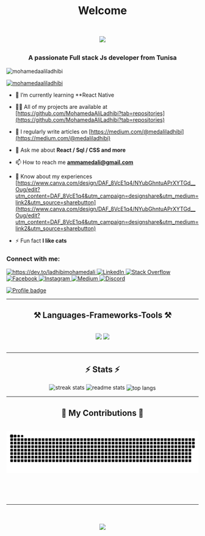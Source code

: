 <h1 align="center">Welcome</h1>
<h1 align="center">
    <img src="https://readme-typing-svg.herokuapp.com/?font=Righteous&size=35&center=true&vCenter=true&width=500&height=70&duration=4000&lines=Hi+There!+👋;+I'm+Mohamed+Ali+Ladhibi!;" />
</h1>
<h3 align="center">A passionate Full stack Js developer from Tunisa</h3>
 
<img src="https://camo.githubusercontent.com/700f2ecd2ca652d02ff0705ebdf8c4ee71dfbbe0d67fc02950f84eb251242ab9/68747470733a2f2f666972656261736573746f726167652e676f6f676c65617069732e636f6d2f76302f622f666c6578692d636f64696e672e61707073706f742e636f6d2f6f2f64656d706769372d35323066386435662d363364342d343435332d383832322d6462633134396165323766382e6769663f616c743d6d6564696126746f6b656e3d39316330633762322d393363332d343032392d623031312d316138373033633537333064" alt="mohamedaaliladhibi" />

<p align="left"> <a href="https://github.com/ryo-ma/github-profile-trophy"><img src="https://github-profile-trophy.vercel.app/?username=mohamedaaliladhibi" alt="mohamedaaliladhibi" /></a> </p>

- 🌱 I’m currently learning **React Native 

- 👨‍💻 All of my projects are available at [https://github.com/MohamedaAliLadhibi?tab=repositories](https://github.com/MohamedaAliLadhibi?tab=repositories)

- 📝 I regularly write articles on [https://medium.com/@medaliladhibi](https://medium.com/@medaliladhibi)

- 💬 Ask me about **React / Sql / CSS and more**

- 📫 How to reach me **ammamedali@gmail.com**

- 📄 Know about my experiences [https://www.canva.com/design/DAF_8VcE1q4/NYubGhntuAPrXYTGd__Oug/edit?utm_content=DAF_8VcE1q4&utm_campaign=designshare&utm_medium=link2&utm_source=sharebutton](https://www.canva.com/design/DAF_8VcE1q4/NYubGhntuAPrXYTGd__Oug/edit?utm_content=DAF_8VcE1q4&utm_campaign=designshare&utm_medium=link2&utm_source=sharebutton)

- ⚡ Fun fact **I like cats**

<h3 align="left">Connect with me:</h3>
<div align="left">
  <p align="left">
  <a href="https://dev.to/ladhibimohamedali" target="blank">
    <img src="https://raw.githubusercontent.com/rahuldkjain/github-profile-readme-generator/master/src/images/icons/Social/devto.svg" alt="https://dev.to/ladhibimohamedali" height="30" width="40" />
  </a>
  <a href="https://linkedin.com/in/pedro-sales-muniz" target="_blank">
    <img src="https://raw.githubusercontent.com/rahuldkjain/github-profile-readme-generator/master/src/images/icons/Social/linked-in-alt.svg" alt="LinkedIn" height="30" width="40" />
  </a>
  <a href="https://stackoverflow.com/users/23536736/ladhibi-mohamed-ali" target="blank">
    <img src="https://raw.githubusercontent.com/rahuldkjain/github-profile-readme-generator/master/src/images/icons/Social/stack-overflow.svg" alt="Stack Overflow" height="30" width="40" />
  </a>
  <a href="https://fb.com/medaliladhibi" target="blank">
    <img src="https://raw.githubusercontent.com/rahuldkjain/github-profile-readme-generator/master/src/images/icons/Social/facebook.svg" alt="Facebook" height="30" width="40" />
  </a>
  <a href="https://instagram.com/mohamed_ali_ladhibi" target="blank">
    <img src="https://raw.githubusercontent.com/rahuldkjain/github-profile-readme-generator/master/src/images/icons/Social/instagram.svg" alt="Instagram" height="30" width="40" />
  </a>
  <a href="https://medium.com/@medaliladhibi" target="blank">
    <img src="https://raw.githubusercontent.com/rahuldkjain/github-profile-readme-generator/master/src/images/icons/Social/medium.svg" alt="Medium" height="30" width="40" />
  </a>
  <a href="https://discord.gg/rey9050" target="blank">
    <img src="https://raw.githubusercontent.com/rahuldkjain/github-profile-readme-generator/master/src/images/icons/Social/discord.svg" alt="Discord" height="30" width="40" />
  </a>
</p>
</div>

[![Profile badge](https://www.codewars.com/users/MohamedAliLadhibi/badges/large)](https://www.codewars.com/users/MohamedAliLadhibi)

<hr/>
<h2 align="center">⚒️ Languages-Frameworks-Tools ⚒️</h2>
<br/>
<div align="center">
    <img src="https://skillicons.dev/icons?i=react,bootstrap,mui,html,css,github,figma,tailwind,git,babel,bash" />
    <img src="https://skillicons.dev/icons?i=nodejs,javascript,typescript,express,mongodb,nextjs,mysql,postman,npm" /><br>
</div>

<br/>
<hr/>
<h2 align="center">⚡ Stats ⚡</h2>

<div align=center>
  <img width=390 src="https://github-readme-streak-stats-salesp07.vercel.app/?user=mohamedaaliladhibi&count_private=true&theme=react&border_radius=10" alt="streak stats"/>
  <img width=390 src="https://github-readme-stats-salesp07.vercel.app/api?username=mohamedaaliladhibi&count_private=true&show_icons=true&theme=react&rank_icon=github&border_radius=10" alt="readme stats" />
<img width=325 align="center" src="https://github-readme-stats-salesp07.vercel.app/api/top-langs/?username=mohamedaaliladhibi&hide=HTML&langs_count=8&layout=compact&theme=react&border_radius=10&size_weight=0.5&count_weight=0.5&exclude_repo=github-readme-stats" alt="top langs" />
</div>
<hr/>

<div align="center">
  <h2>🐍 My Contributions 🐍</h2>
  <br>
  <img alt="snake eating my contributions" src="https://github.com/MohamedaAliLadhibi/MohamedAliLadhibi/blob/output/github-contribution-grid-snake.svg" />
  
  <br/><br/><br/>
</div>
<hr/>

<h1 align="center">
    <img src="https://readme-typing-svg.herokuapp.com/?font=Righteous&size=65&center=true&vCenter=true&width=7500&height=80&duration=4500&lines=Let's+Code+💻;+Shoot+me+a+message+on+my+LinkedIn+🌐;+Always+down+to+collaborate+👨🏻‍💻;" />
</h1>
